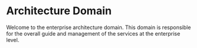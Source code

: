 ---
---
# Architecture Domain

Welcome to the enterprise architecture domain. This domain is responsible for the overall guide and management of the services at the enterprise level.